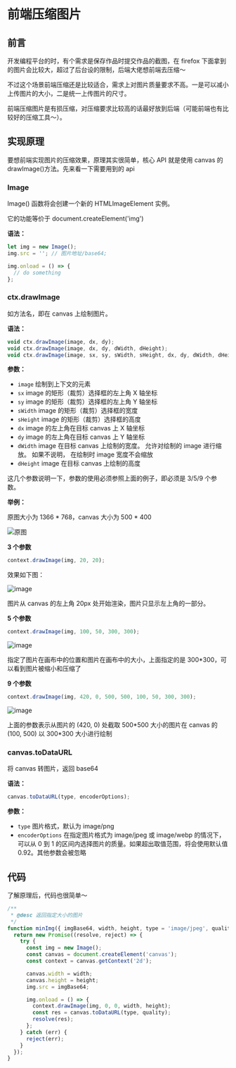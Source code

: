 # 前端压缩图片

## 前言

开发编程平台的时，有个需求是保存作品时提交作品的截图，在 firefox 下面拿到的图片会比较大，超过了后台设的限制，后端大佬想前端去压缩～

不过这个场景前端压缩还是比较适合，需求上对图片质量要求不高。一是可以减小上传图片的大小，二是统一上传图片的尺寸。

前端压缩图片是有损压缩，对压缩要求比较高的话最好放到后端（可能前端也有比较好的压缩工具～）。

## 实现原理

要想前端实现图片的压缩效果，原理其实很简单，核心 API 就是使用 canvas 的 drawImage()方法。先来看一下需要用到的 api

### Image

Image() 函数将会创建一个新的 HTMLImageElement 实例。

它的功能等价于 document.createElement('img')

**语法：**

```javascript
let img = new Image();
img.src = ''; // 图片地址/base64;

img.onload = () => {
  // do something
};
```

### ctx.drawImage

如方法名，即在 canvas 上绘制图片。

**语法：**

```javascript
void ctx.drawImage(image, dx, dy);
void ctx.drawImage(image, dx, dy, dWidth, dHeight);
void ctx.drawImage(image, sx, sy, sWidth, sHeight, dx, dy, dWidth, dHeight);
```

**参数：**

- `image` 绘制到上下文的元素
- `sx` image 的矩形（裁剪）选择框的左上角 X 轴坐标
- `sy` image 的矩形（裁剪）选择框的左上角 Y 轴坐标
- `sWidth` image 的矩形（裁剪）选择框的宽度
- `sHeight` image 的矩形（裁剪）选择框的高度
- `dx` image 的左上角在目标 canvas 上 X 轴坐标
- `dy` image 的左上角在目标 canvas 上 Y 轴坐标
- `dWidth` image 在目标 canvas 上绘制的宽度。 允许对绘制的 image 进行缩放。 如果不说明， 在绘制时 image 宽度不会缩放
- `dHeight` image 在目标 canvas 上绘制的高度

这几个参数说明一下，参数的使用必须参照上面的例子，即必须是 3/5/9 个参数。

**举例：**

原图大小为 1366 \* 768，canvas 大小为 500 \* 400

![原图](../images/前端压缩图片_1.jpeg)

**3 个参数**

```javascript
context.drawImage(img, 20, 20);
```

效果如下图：

![image](../images/前端压缩图片_2.png)

图片从 canvas 的左上角 20px 处开始渲染，图片只显示左上角的一部分。

**5 个参数**

```javascript
context.drawImage(img, 100, 50, 300, 300);
```

![image](../images/前端压缩图片_3.png)

指定了图片在画布中的位置和图片在画布中的大小，上面指定的是 300\*300，可以看到图片被缩小和压缩了

**9 个参数**

```javascript
context.drawImage(img, 420, 0, 500, 500, 100, 50, 300, 300);
```

![image](../images/前端压缩图片_4.png)

上面的参数表示从图片的 (420, 0) 处截取 500\*500 大小的图片在 canvas 的 (100, 500) 以 300\*300 大小进行绘制

### canvas.toDataURL

将 canvas 转图片，返回 base64

**语法：**

```javascript
canvas.toDataURL(type, encoderOptions);
```

**参数：**

- `type` 图片格式，默认为 image/png
- `encoderOptions` 在指定图片格式为 image/jpeg 或 image/webp 的情况下，可以从 0 到 1 的区间内选择图片的质量。如果超出取值范围，将会使用默认值 0.92。其他参数会被忽略

## 代码

了解原理后，代码也很简单～

```javascript
/**
 * @desc 返回指定大小的图片
 */
function minImg({ imgBase64, width, height, type = 'image/jpeg', quality = '0.92' }) {
  return new Promise((resolve, reject) => {
    try {
      const img = new Image();
      const canvas = document.createElement('canvas');
      const context = canvas.getContext('2d');

      canvas.width = width;
      canvas.height = height;
      img.src = imgBase64;

      img.onload = () => {
        context.drawImage(img, 0, 0, width, height);
        const res = canvas.toDataURL(type, quality);
        resolve(res);
      };
    } catch (err) {
      reject(err);
    }
  });
}
```
